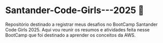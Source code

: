 # Santander-Code-Girls---2025 🚀

Repositório destinado a registrar meus desafios no BootCamp Santander Code Girls 2025.
Aqui vou reunir os resumos e atividades feita nesse BootCamp que foi destinado a aprender os conceitos da AWS. 
